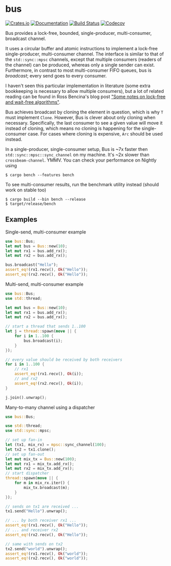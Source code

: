 # bus

[![Crates.io](https://img.shields.io/crates/v/bus.svg)](https://crates.io/crates/bus)
[![Documentation](https://docs.rs/bus/badge.svg)](https://docs.rs/bus/)
[![Build Status](https://dev.azure.com/jonhoo/jonhoo/_apis/build/status/bus?branchName=master)](https://dev.azure.com/jonhoo/jonhoo/_build/latest?definitionId=20&branchName=master)
[![Codecov](https://codecov.io/github/jonhoo/bus/coverage.svg?branch=master)](https://codecov.io/gh/jonhoo/bus)

Bus provides a lock-free, bounded, single-producer, multi-consumer, broadcast channel.

It uses a circular buffer and atomic instructions to implement a lock-free single-producer,
multi-consumer channel. The interface is similar to that of the `std::sync::mpsc` channels,
except that multiple consumers (readers of the channel) can be produced, whereas only a single
sender can exist. Furthermore, in contrast to most multi-consumer FIFO queues, bus is
*broadcast*; every send goes to every consumer.

I haven't seen this particular implementation in literature (some extra bookkeeping is
necessary to allow multiple consumers), but a lot of related reading can be found in Ross
Bencina's blog post ["Some notes on lock-free and wait-free
algorithms"](http://www.rossbencina.com/code/lockfree).

Bus achieves broadcast by cloning the element in question, which is why `T` must implement
`Clone`. However, Bus is clever about only cloning when necessary. Specifically, the last
consumer to see a given value will move it instead of cloning, which means no cloning is
happening for the single-consumer case. For cases where cloning is expensive, `Arc` should be
used instead.

In a single-producer, single-consumer setup, Bus is ~7x faster then
`std::sync::mpsc::sync_channel` on my machine. It's ~2x slower than `crossbeam-channel`. YMMV.
You can check your performance on Nightly using

```console
$ cargo bench --features bench
```

To see multi-consumer results, run the benchmark utility instead (should work on stable too)

```console
$ cargo build --bin bench --release
$ target/release/bench
```

## Examples

Single-send, multi-consumer example

```rust
use bus::Bus;
let mut bus = Bus::new(10);
let mut rx1 = bus.add_rx();
let mut rx2 = bus.add_rx();

bus.broadcast("Hello");
assert_eq!(rx1.recv(), Ok("Hello"));
assert_eq!(rx2.recv(), Ok("Hello"));
```

Multi-send, multi-consumer example

```rust
use bus::Bus;
use std::thread;

let mut bus = Bus::new(10);
let mut rx1 = bus.add_rx();
let mut rx2 = bus.add_rx();

// start a thread that sends 1..100
let j = thread::spawn(move || {
    for i in 1..100 {
        bus.broadcast(i);
    }
});

// every value should be received by both receivers
for i in 1..100 {
    // rx1
    assert_eq!(rx1.recv(), Ok(i));
    // and rx2
    assert_eq!(rx2.recv(), Ok(i));
}

j.join().unwrap();
```

Many-to-many channel using a dispatcher

```rust
use bus::Bus;

use std::thread;
use std::sync::mpsc;

// set up fan-in
let (tx1, mix_rx) = mpsc::sync_channel(100);
let tx2 = tx1.clone();
// set up fan-out
let mut mix_tx = Bus::new(100);
let mut rx1 = mix_tx.add_rx();
let mut rx2 = mix_tx.add_rx();
// start dispatcher
thread::spawn(move || {
    for m in mix_rx.iter() {
        mix_tx.broadcast(m);
    }
});

// sends on tx1 are received ...
tx1.send("Hello").unwrap();

// ... by both receiver rx1 ...
assert_eq!(rx1.recv(), Ok("Hello"));
// ... and receiver rx2
assert_eq!(rx2.recv(), Ok("Hello"));

// same with sends on tx2
tx2.send("world").unwrap();
assert_eq!(rx1.recv(), Ok("world"));
assert_eq!(rx2.recv(), Ok("world"));
```
